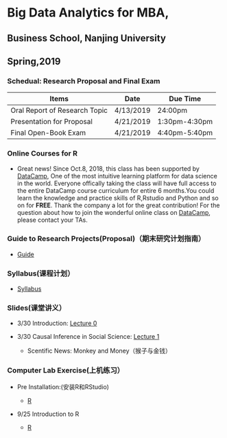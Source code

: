 # Big Data Analytics for MBA,

## Business School, Nanjing University

## Spring,2019

### **Schedual**: Research Proposal and Final Exam 

|   Items               | Date                 |  Due Time               | 
| --------------------- | -------------------- |--------------------- | 
|   Oral Report of Research Topic  | 4/13/2019 |    24:00pm         |
|   Presentation for Proposal  | 4/21/2019 |    1:30pm-4:30pm         |
|   Final Open-Book Exam      | 4/21/2019 |    4:40pm-5:40pm        |


### Online Courses for R  

- Great news! Since Oct.8, 2018, this class has been supported by [DataCamp](https://www.datacamp.com), One of the most intuitive learning platform for data science in the world. Everyone offically taking the class will have full access to the entire DataCamp course curriculum for entire 6 months.You could learn the knowledge and practice skills of R,Rstudio and Python and so on for **FREE**. Thank the company a lot for the great contribution! For the question about how to join the 
wonderful online class on [DataCamp](https://www.datacamp.com), please contact your TAs. 

### Guide to Research Projects(Proposal)（期末研究计划指南）

- [Guide](https://github.com/Econometrics/MBA_BigData/blob/master/Syllabus/MBA_Presentation_Guide_2019.pdf)

### Syllabus(课程计划） 

- [Syllabus](https://github.com/Econometrics/MBA_BigData/blob/master/Syllabus/大数据时代的管理决策(2019).pdf) 

### Slides(课堂讲义）

- 3/30 Introduction: [Lecture 0](https://github.com/Econometrics/MBA_BigData/blob/master/Slides/MBA_2019_Lec0.pdf)
- 3/30 Causal Inference in Social Science: [Lecture 1](https://github.com/Econometrics/MBA_BigData/blob/master/Slides/MBA_2019_Lec1_no.pdf)

   - Scentific News: Monkey and Money（猴子与金钱）
    
### Computer Lab Exercise(上机练习）

- Pre  Installation:(安装R和RStudio)

  - [R](https://github.com/MetricsNJU/Metrics_2018/blob/master/Review_and_Lab/R/R的简介与安装.pptx)
  
- 9/25 Introduction to R

  - [R](https://github.com/MetricsNJU/Metrics_2018/blob/master/Review_and_Lab/R/how_to_use_R.pdf)
  





